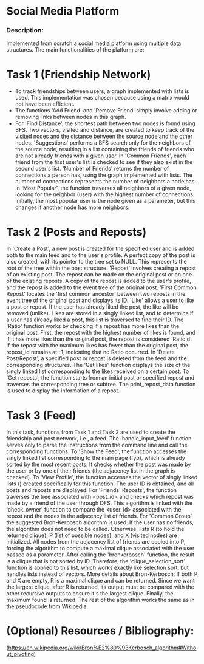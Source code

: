 # Social Media Platform

### Description:

Implemented from scratch a social media platform using multiple data structures.
The main functionalities of the platform are:

# Task 1 (Friendship Network)

* To track friendships between users, a graph implemented with lists is used. This implementation was chosen because using a matrix would not have been efficient.
* The functions 'Add Friend' and 'Remove Friend' simply involve adding or removing links between nodes in this graph.
* For 'Find Distance', the shortest path between two nodes is found using BFS. Two vectors, visited and distance, are created to keep track of the visited nodes and the distance between the source node and the other nodes.
'Suggestions' performs a BFS search only for the neighbors of the source node, resulting in a list containing the friends of friends who are not already friends with a given user.
In 'Common Friends', each friend from the first user's list is checked to see if they also exist in the second user's list.
'Number of Friends' returns the number of connections a person has, using the graph implemented with lists. The number of connections represents the number of neighbors a node has.
In 'Most Popular', the function traverses all neighbors of a given node, looking for the neighbor (user) with the highest number of connections. Initially, the most popular user is the node given as a parameter, but this changes if another node has more neighbors.

# Task 2 (Posts and Reposts)

In 'Create a Post', a new post is created for the specified user and is added both to the main feed and to the user's profile. A perfect copy of the post is also created, with its pointer to the tree set to NULL. This represents the root of the tree within the post structure.
'Repost' involves creating a repost of an existing post. The repost can be made on the original post or on one of the existing reposts. A copy of the repost is added to the user's profile, and the repost is added to the event tree of the original post.
'First Common Repost' locates the 'first common ancestor' between two reposts in the event tree of the original post and displays its ID.
'Like' allows a user to like a post or repost. If the user has already liked the post, the like will be removed (unlike). Likes are stored in a singly linked list, and to determine if a user has already liked a post, this list is traversed to find their ID.
The 'Ratio' function works by checking if a repost has more likes than the original post. First, the repost with the highest number of likes is found, and if it has more likes than the original post, the repost is considered 'Ratio'd'. If the repost with the maximum likes has fewer than the original post, the repost_id remains at -1, indicating that no Ratio occurred.
In 'Delete Post/Repost', a specified post or repost is deleted from the feed and the corresponding structures.
The 'Get likes' function displays the size of the singly linked list corresponding to the likes received on a certain post.
To 'Get reposts', the function starts from an initial post or specified repost and traverses the corresponding tree or subtree. The print_repost_data function is used to display the information of a repost.

# Task 3 (Feed)

In this task, functions from Task 1 and Task 2 are used to create the friendship and post network, i.e., a feed.
The 'handle_input_feed' function serves only to parse the instructions from the command line and call the corresponding functions.
To 'Show the Feed', the function accesses the singly linked list corresponding to the main page (fyp), which is already sorted by the most recent posts. It checks whether the post was made by the user <name> or by one of their friends (the adjacency list in the graph is checked).
To 'View Profile', the function accesses the vector of singly linked lists (<profiles>) created specifically for this function. The user ID <name> is obtained, and all posts and reposts are displayed.
For 'Friends' Reposts', the function traverses the tree associated with <post_id> and checks which repost was made by a friend of the user <name> through DFS. This algorithm is linked with the 'check_owner' function to compare the <user_id> associated with the repost and the nodes in the adjacency list of friends.
For 'Common Group', the suggested Bron-Kerbosch algorithm is used. If the user <name> has no friends, the algorithm does not need to be called. Otherwise, lists R (to hold the returned clique), P (list of possible nodes), and X (visited nodes) are initialized. All nodes from the adjacency list of friends are copied into P, forcing the algorithm to compute a maximal clique associated with the user passed as a parameter. After calling the 'bronkerbosch' function, the result is a clique that is not sorted by ID. Therefore, the 'clique_selection_sort' function is applied to this list, which works exactly like selection sort, but handles lists instead of vectors.
More details about Bron-Kerbosch: If both P and X are empty, R is a maximal clique and can be returned. Since we want the largest clique, after R is returned, its output must be compared with the other recursive outputs to ensure it's the largest clique. Finally, the maximum found is returned. The rest of the algorithm works the same as in the pseudocode from Wikipedia.

# (Optional) Resources / Bibliography:
(https://en.wikipedia.org/wiki/Bron%E2%80%93Kerbosch_algorithm#Without_pivoting)
